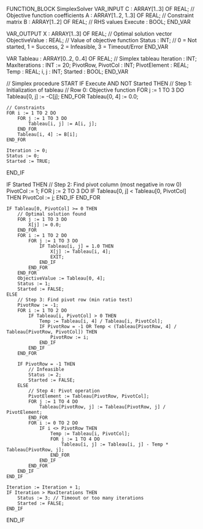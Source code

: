 FUNCTION_BLOCK SimplexSolver
VAR_INPUT
    C : ARRAY[1..3] OF REAL; // Objective function coefficients
    A : ARRAY[1..2, 1..3] OF REAL; // Constraint matrix
    B : ARRAY[1..2] OF REAL; // RHS values
    Execute : BOOL;
END_VAR

VAR_OUTPUT
    X : ARRAY[1..3] OF REAL; // Optimal solution vector
    ObjectiveValue : REAL; // Value of objective function
    Status : INT; // 0 = Not started, 1 = Success, 2 = Infeasible, 3 = Timeout/Error
END_VAR

VAR
    Tableau : ARRAY[0..2, 0..4] OF REAL; // Simplex tableau
    Iteration : INT;
    MaxIterations : INT := 20;
    PivotRow, PivotCol : INT;
    PivotElement : REAL;
    Temp : REAL;
    i, j : INT;
    Started : BOOL;
END_VAR

// Simplex procedure START
IF Execute AND NOT Started THEN
    // Step 1: Initialization of tableau
    // Row 0: Objective function
    FOR j := 1 TO 3 DO
        Tableau[0, j] := -C[j];
    END_FOR
    Tableau[0, 4] := 0.0;

    // Constraints
    FOR i := 1 TO 2 DO
        FOR j := 1 TO 3 DO
            Tableau[i, j] := A[i, j];
        END_FOR
        Tableau[i, 4] := B[i];
    END_FOR

    Iteration := 0;
    Status := 0;
    Started := TRUE;
END_IF

IF Started THEN
    // Step 2: Find pivot column (most negative in row 0)
    PivotCol := 1;
    FOR j := 2 TO 3 DO
        IF Tableau[0, j] < Tableau[0, PivotCol] THEN
            PivotCol := j;
        END_IF
    END_FOR

    IF Tableau[0, PivotCol] >= 0 THEN
        // Optimal solution found
        FOR j := 1 TO 3 DO
            X[j] := 0.0;
        END_FOR
        FOR i := 1 TO 2 DO
            FOR j := 1 TO 3 DO
                IF Tableau[i, j] = 1.0 THEN
                    X[j] := Tableau[i, 4];
                    EXIT;
                END_IF
            END_FOR
        END_FOR
        ObjectiveValue := Tableau[0, 4];
        Status := 1;
        Started := FALSE;
    ELSE
        // Step 3: Find pivot row (min ratio test)
        PivotRow := -1;
        FOR i := 1 TO 2 DO
            IF Tableau[i, PivotCol] > 0 THEN
                Temp := Tableau[i, 4] / Tableau[i, PivotCol];
                IF PivotRow = -1 OR Temp < (Tableau[PivotRow, 4] / Tableau[PivotRow, PivotCol]) THEN
                    PivotRow := i;
                END_IF
            END_IF
        END_FOR

        IF PivotRow = -1 THEN
            // Infeasible
            Status := 2;
            Started := FALSE;
        ELSE
            // Step 4: Pivot operation
            PivotElement := Tableau[PivotRow, PivotCol];
            FOR j := 1 TO 4 DO
                Tableau[PivotRow, j] := Tableau[PivotRow, j] / PivotElement;
            END_FOR
            FOR i := 0 TO 2 DO
                IF i <> PivotRow THEN
                    Temp := Tableau[i, PivotCol];
                    FOR j := 1 TO 4 DO
                        Tableau[i, j] := Tableau[i, j] - Temp * Tableau[PivotRow, j];
                    END_FOR
                END_IF
            END_FOR
        END_IF
    END_IF

    Iteration := Iteration + 1;
    IF Iteration > MaxIterations THEN
        Status := 3; // Timeout or too many iterations
        Started := FALSE;
    END_IF
END_IF
